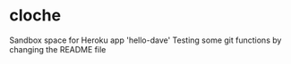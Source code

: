 cloche
======
Sandbox space for Heroku app 'hello-dave'
Testing some git functions by changing the README file
